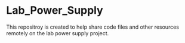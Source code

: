 # Lab_Power_Supply
This repositroy is created to help share code files and other resources remotely on the lab power supply project.
